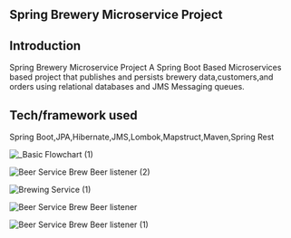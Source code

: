 ## Spring Brewery Microservice Project

## Introduction
Spring Brewery Microservice Project A Spring Boot Based Microservices based project that publishes and persists brewery data,customers,and orders using relational databases and JMS Messaging queues.




## Tech/framework used

Spring Boot,JPA,Hibernate,JMS,Lombok,Mapstruct,Maven,Spring Rest


![_Basic Flowchart (1)](https://user-images.githubusercontent.com/37083547/73684673-ac69b600-4692-11ea-9127-00a2766e1542.jpeg)


![Beer Service Brew Beer listener (2)](https://user-images.githubusercontent.com/37083547/73286008-e899a400-41c4-11ea-8419-d3846d5de889.jpeg)



![Brewing Service (1)](https://user-images.githubusercontent.com/37083547/73275446-1aa30a00-41b5-11ea-8961-00b2cd87c8ba.jpeg)


![Beer Service Brew Beer listener](https://user-images.githubusercontent.com/37083547/73275170-baac6380-41b4-11ea-9f90-a8ef2d89a436.jpeg)


![Beer Service Brew Beer listener (1)](https://user-images.githubusercontent.com/37083547/73275834-b6347a80-41b5-11ea-8f36-0638a691506d.jpeg)
